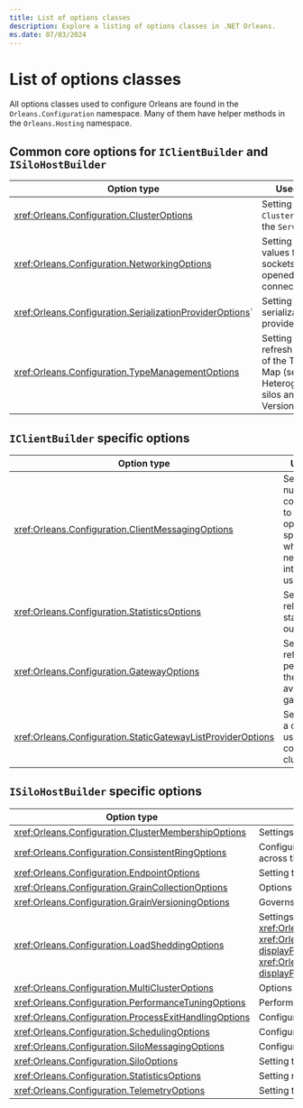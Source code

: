 ```yaml
---
title: List of options classes
description: Explore a listing of options classes in .NET Orleans.
ms.date: 07/03/2024
---
```


# List of options classes

All options classes used to configure Orleans are found in the `Orleans.Configuration` namespace. Many of them have helper methods in the `Orleans.Hosting` namespace.

## Common core options for `IClientBuilder` and `ISiloHostBuilder`

| Option type | Used for |
|--|--|
| <xref:Orleans.Configuration.ClusterOptions> | Setting the `ClusterId` and the `ServiceId` |
| <xref:Orleans.Configuration.NetworkingOptions> | Setting timeout values for sockets and opened connections |
| <xref:Orleans.Configuration.SerializationProviderOptions>` | Setting the serialization providers |
| <xref:Orleans.Configuration.TypeManagementOptions> | Setting the refresh period of the Type Map (see Heterogeneous silos and Versioning) |

## `IClientBuilder` specific options

| Option type | Used for |
|--|--|
| <xref:Orleans.Configuration.ClientMessagingOptions> | Setting the number of connections to keep open, and specify what network interface to use |
| <xref:Orleans.Configuration.StatisticsOptions> | Settings related to statistics output |
| <xref:Orleans.Configuration.GatewayOptions> | Setting the refresh period of the list of available gateways |
| <xref:Orleans.Configuration.StaticGatewayListProviderOptions> | Setting URIs a client will use to connect to cluster |

## `ISiloHostBuilder` specific options

| Option type | Used for |
|--|--|
| <xref:Orleans.Configuration.ClusterMembershipOptions> | Settings for cluster membership |
| <xref:Orleans.Configuration.ConsistentRingOptions> | Configuration options for consistent hashing algorithm, used to balance resource allocations across the cluster. |
| <xref:Orleans.Configuration.EndpointOptions> | Setting the Silo endpoint options |
| <xref:Orleans.Configuration.GrainCollectionOptions> | Options for grain garbage collection |
| <xref:Orleans.Configuration.GrainVersioningOptions> | Governs grain implementation selection in heterogeneous deployments |
| <xref:Orleans.Configuration.LoadSheddingOptions> | Settings for load shedding configuration. Must have a registered implementation of <xref:Orleans.Statistics.IHostEnvironmentStatistics> such as through <xref:Orleans.Statistics.ClientBuilderExtensions.UsePerfCounterEnvironmentStatistics%2A?displayProperty=nameWithType> or <xref:Orleans.Statistics.SiloHostBuilderExtensions.UsePerfCounterEnvironmentStatistics%2A?displayProperty=nameWithType> (Windows only) for `LoadShedding` to function. |
| <xref:Orleans.Configuration.MultiClusterOptions> | Options for configuring multi-cluster support |
| <xref:Orleans.Configuration.PerformanceTuningOptions> | Performance tuning options (networking, number of threads) |
| <xref:Orleans.Configuration.ProcessExitHandlingOptions> | Configure silo behavior on process exit |
| <xref:Orleans.Configuration.SchedulingOptions> | Configuring scheduler behavior |
| <xref:Orleans.Configuration.SiloMessagingOptions> | Configuring global messaging options that are silo related. |
| <xref:Orleans.Configuration.SiloOptions> | Setting the name of the Silo |
| <xref:Orleans.Configuration.StatisticsOptions> | Setting related to statistics output |
| <xref:Orleans.Configuration.TelemetryOptions> | Setting telemetry consumer settings |
